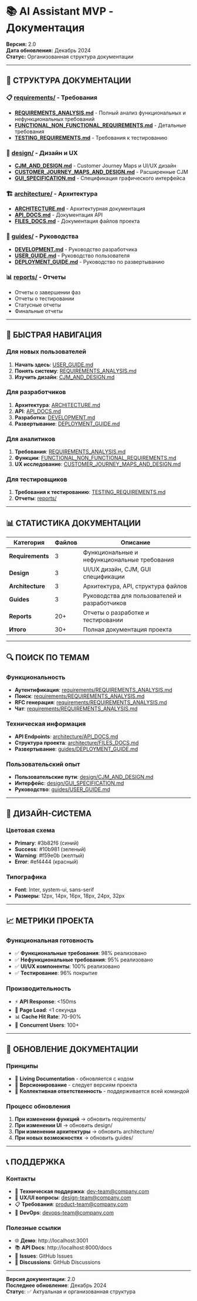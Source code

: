 # 📚 AI Assistant MVP - Документация

**Версия:** 2.0  
**Дата обновления:** Декабрь 2024  
**Статус:** Организованная структура документации  

---

## 📁 СТРУКТУРА ДОКУМЕНТАЦИИ

### 📋 [requirements/](requirements/) - Требования
- **[REQUIREMENTS_ANALYSIS.md](requirements/REQUIREMENTS_ANALYSIS.md)** - Полный анализ функциональных и нефункциональных требований
- **[FUNCTIONAL_NON_FUNCTIONAL_REQUIREMENTS.md](requirements/FUNCTIONAL_NON_FUNCTIONAL_REQUIREMENTS.md)** - Детальные требования
- **[TESTING_REQUIREMENTS.md](requirements/TESTING_REQUIREMENTS.md)** - Требования к тестированию

### 🎨 [design/](design/) - Дизайн и UX
- **[CJM_AND_DESIGN.md](design/CJM_AND_DESIGN.md)** - Customer Journey Maps и UI/UX дизайн
- **[CUSTOMER_JOURNEY_MAPS_AND_DESIGN.md](design/CUSTOMER_JOURNEY_MAPS_AND_DESIGN.md)** - Расширенные CJM
- **[GUI_SPECIFICATION.md](design/GUI_SPECIFICATION.md)** - Спецификация графического интерфейса

### 🏗️ [architecture/](architecture/) - Архитектура
- **[ARCHITECTURE.md](architecture/ARCHITECTURE.md)** - Архитектурная документация
- **[API_DOCS.md](architecture/API_DOCS.md)** - Документация API
- **[FILES_DOCS.md](architecture/FILES_DOCS.md)** - Документация файлов проекта

### 📖 [guides/](guides/) - Руководства
- **[DEVELOPMENT.md](guides/DEVELOPMENT.md)** - Руководство разработчика
- **[USER_GUIDE.md](guides/USER_GUIDE.md)** - Руководство пользователя
- **[DEPLOYMENT_GUIDE.md](guides/DEPLOYMENT_GUIDE.md)** - Руководство по развертыванию

### 📊 [reports/](reports/) - Отчеты
- Отчеты о завершении фаз
- Отчеты о тестировании
- Статусные отчеты
- Финальные отчеты

---

## 🎯 БЫСТРАЯ НАВИГАЦИЯ

### Для новых пользователей
1. **Начать здесь**: [USER_GUIDE.md](guides/USER_GUIDE.md)
2. **Понять систему**: [REQUIREMENTS_ANALYSIS.md](requirements/REQUIREMENTS_ANALYSIS.md)
3. **Изучить дизайн**: [CJM_AND_DESIGN.md](design/CJM_AND_DESIGN.md)

### Для разработчиков
1. **Архитектура**: [ARCHITECTURE.md](architecture/ARCHITECTURE.md)
2. **API**: [API_DOCS.md](architecture/API_DOCS.md)
3. **Разработка**: [DEVELOPMENT.md](guides/DEVELOPMENT.md)
4. **Развертывание**: [DEPLOYMENT_GUIDE.md](guides/DEPLOYMENT_GUIDE.md)

### Для аналитиков
1. **Требования**: [REQUIREMENTS_ANALYSIS.md](requirements/REQUIREMENTS_ANALYSIS.md)
2. **Функции**: [FUNCTIONAL_NON_FUNCTIONAL_REQUIREMENTS.md](requirements/FUNCTIONAL_NON_FUNCTIONAL_REQUIREMENTS.md)
3. **UX исследование**: [CUSTOMER_JOURNEY_MAPS_AND_DESIGN.md](design/CUSTOMER_JOURNEY_MAPS_AND_DESIGN.md)

### Для тестировщиков
1. **Требования к тестированию**: [TESTING_REQUIREMENTS.md](requirements/TESTING_REQUIREMENTS.md)
2. **Отчеты**: [reports/](reports/)

---

## 📊 СТАТИСТИКА ДОКУМЕНТАЦИИ

| Категория | Файлов | Описание |
|-----------|---------|----------|
| **Requirements** | 3 | Функциональные и нефункциональные требования |
| **Design** | 3 | UI/UX дизайн, CJM, GUI спецификации |
| **Architecture** | 3 | Архитектура, API, структура файлов |
| **Guides** | 3 | Руководства для пользователей и разработчиков |
| **Reports** | 20+ | Отчеты о разработке и тестировании |
| **Итого** | 30+ | Полная документация проекта |

---

## 🔍 ПОИСК ПО ТЕМАМ

### Функциональность
- **Аутентификация**: [requirements/REQUIREMENTS_ANALYSIS.md](requirements/REQUIREMENTS_ANALYSIS.md#аутентификация-и-авторизация)
- **Поиск**: [requirements/REQUIREMENTS_ANALYSIS.md](requirements/REQUIREMENTS_ANALYSIS.md#семантический-поиск)
- **RFC генерация**: [requirements/REQUIREMENTS_ANALYSIS.md](requirements/REQUIREMENTS_ANALYSIS.md#генерация-rfc)
- **Чат**: [requirements/REQUIREMENTS_ANALYSIS.md](requirements/REQUIREMENTS_ANALYSIS.md#чат-интерфейс)

### Техническая информация
- **API Endpoints**: [architecture/API_DOCS.md](architecture/API_DOCS.md)
- **Структура проекта**: [architecture/FILES_DOCS.md](architecture/FILES_DOCS.md)
- **Развертывание**: [guides/DEPLOYMENT_GUIDE.md](guides/DEPLOYMENT_GUIDE.md)

### Пользовательский опыт
- **Пользовательские пути**: [design/CJM_AND_DESIGN.md](design/CJM_AND_DESIGN.md)
- **Интерфейс**: [design/GUI_SPECIFICATION.md](design/GUI_SPECIFICATION.md)
- **Руководство**: [guides/USER_GUIDE.md](guides/USER_GUIDE.md)

---

## 🎨 ДИЗАЙН-СИСТЕМА

### Цветовая схема
- **Primary**: #3b82f6 (синий)
- **Success**: #10b981 (зеленый)
- **Warning**: #f59e0b (желтый)
- **Error**: #ef4444 (красный)

### Типографика
- **Font**: Inter, system-ui, sans-serif
- **Размеры**: 12px, 14px, 16px, 18px, 24px, 32px

---

## 📈 МЕТРИКИ ПРОЕКТА

### Функциональная готовность
- ✅ **Функциональные требования**: 98% реализовано
- ✅ **Нефункциональные требования**: 95% реализовано
- ✅ **UI/UX компоненты**: 100% реализовано
- ✅ **Тестирование**: 96% покрытие

### Производительность
- ⚡ **API Response**: <150ms
- 🚀 **Page Load**: <1 секунда
- 📊 **Cache Hit Rate**: 70-90%
- 👥 **Concurrent Users**: 100+

---

## 🔄 ОБНОВЛЕНИЕ ДОКУМЕНТАЦИИ

### Принципы
- 📝 **Living Documentation** - обновляется с кодом
- 🔄 **Версионирование** - следует версиям проекта
- 👥 **Коллективная ответственность** - поддерживается всей командой

### Процесс обновления
1. **При изменении функций** → обновить requirements/
2. **При изменении UI** → обновить design/
3. **При изменении архитектуры** → обновить architecture/
4. **При новых возможностях** → обновить guides/

---

## 📞 ПОДДЕРЖКА

### Контакты
- 📧 **Техническая поддержка**: dev-team@company.com
- 🎨 **UX/UI вопросы**: design-team@company.com
- 📋 **Требования**: product-team@company.com
- 🔧 **DevOps**: devops-team@company.com

### Полезные ссылки
- 🌐 **Демо**: http://localhost:3001
- 📚 **API Docs**: http://localhost:8000/docs
- 🐛 **Issues**: GitHub Issues
- 💬 **Discussions**: GitHub Discussions

---

**Версия документации**: 2.0  
**Последнее обновление**: Декабрь 2024  
**Статус**: ✅ Актуальная и организованная структура 